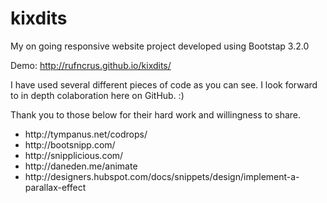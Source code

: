 kixdits
=======

My on going responsive website project developed using Bootstap 3.2.0

Demo: http://rufncrus.github.io/kixdits/

I have used several different pieces of code as you can see. I look forward to in depth colaboration here on GitHub. :)

Thank you to those below for their hard work and willingness to share.

<ul>
<li>http://tympanus.net/codrops/</li>
<li>http://bootsnipp.com/</li>
<li>http://snipplicious.com/</li>
<li>http://daneden.me/animate</li>
<li>http://designers.hubspot.com/docs/snippets/design/implement-a-parallax-effect</li>
</ul>
